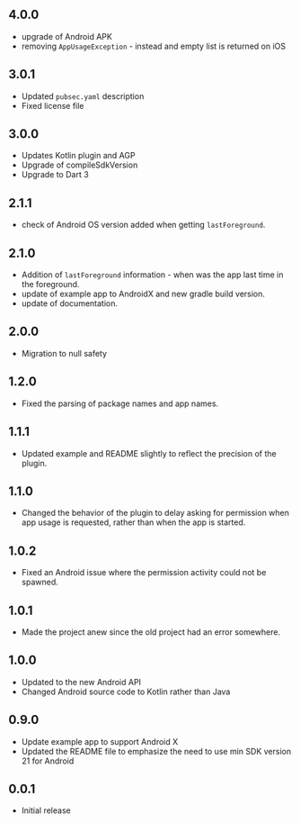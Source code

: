 ## 4.0.0

* upgrade of Android APK
* removing `AppUsageException` - instead and empty list is returned on iOS

## 3.0.1

* Updated `pubsec.yaml` description
* Fixed license file

## 3.0.0

* Updates Kotlin plugin and AGP
* Upgrade of compileSdkVersion
* Upgrade to Dart 3

## 2.1.1

* check of Android OS version added when getting `lastForeground`.

## 2.1.0

* Addition of `lastForeground` information - when was the app last time in the foreground.
* update of example app to AndroidX and new gradle build version.
* update of documentation.

## 2.0.0

* Migration to null safety

## 1.2.0

* Fixed the parsing of package names and app names.

## 1.1.1

* Updated example and README slightly to reflect the precision of the plugin.

## 1.1.0

* Changed the behavior of the plugin to delay asking for permission when app usage is requested, rather than when the app is started.

## 1.0.2

* Fixed an Android issue where the permission activity could not be spawned.

## 1.0.1

* Made the project anew since the old project had an error somewhere.

## 1.0.0

* Updated to the new Android API
* Changed Android source code to Kotlin rather than Java

## 0.9.0

* Update example app to support Android X
* Updated the README file to emphasize the need to use min SDK version 21 for Android

## 0.0.1

* Initial release
